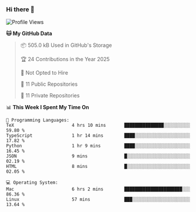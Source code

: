 ### Hi there 👋

<!--
**huayuan4396/huayuan4396** is a ✨ _special_ ✨ repository because its `README.md` (this file) appears on your GitHub profile.

Here are some ideas to get you started:

- 🔭 I’m currently working on ...
- 🌱 I’m currently learning ...
- 👯 I’m looking to collaborate on ...
- 🤔 I’m looking for help with ...
- 💬 Ask me about ...
- 📫 How to reach me: ...
- 😄 Pronouns: ...
- ⚡ Fun fact: ...
-->

<!--START_SECTION:waka-->
![Profile Views](http://img.shields.io/badge/Profile%20Views-1-blue)

**🐱 My GitHub Data** 

> 📦 505.0 kB Used in GitHub's Storage 
 > 
> 🏆 24 Contributions in the Year 2025
 > 
> 🚫 Not Opted to Hire
 > 
> 📜 11 Public Repositories 
 > 
> 🔑 11 Private Repositories 
 > 
📊 **This Week I Spent My Time On** 

```text
💬 Programming Languages: 
TeX                      4 hrs 10 mins       ███████████████░░░░░░░░░░   59.80 % 
TypeScript               1 hr 14 mins        ████░░░░░░░░░░░░░░░░░░░░░   17.82 % 
Python                   1 hr 9 mins         ████░░░░░░░░░░░░░░░░░░░░░   16.45 % 
JSON                     9 mins              █░░░░░░░░░░░░░░░░░░░░░░░░   02.19 % 
HTML                     8 mins              █░░░░░░░░░░░░░░░░░░░░░░░░   02.05 % 

💻 Operating System: 
Mac                      6 hrs 2 mins        ██████████████████████░░░   86.36 % 
Linux                    57 mins             ███░░░░░░░░░░░░░░░░░░░░░░   13.64 % 
```


<!--END_SECTION:waka-->
